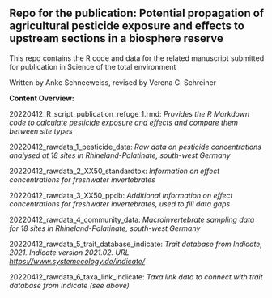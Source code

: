 ## Repo for the publication: Potential propagation of agricultural pesticide exposure and effects to upstream sections in a biosphere reserve

This repo contains the R code and data for the related manuscript submitted for publication in Science of the total environment 

Written by Anke Schneeweiss, revised by Verena C. Schreiner

**Content Overview:**

20220412\_R\_script\_publication\_refuge\_1.rmd: *Provides the R Markdown code to calculate pesticide exposure and effects and compare them between site types*

20220412\_rawdata\_1\_pesticide\_data: *Raw data on pesticide concentrations analysed at 18 sites in Rhineland-Palatinate, south-west Germany*

20220412\_rawdata\_2\_XX50\_standardtox: *Information on effect concentrations for freshwater invertebrates*

20220412\_rawdata\_3\_XX50\_ppdb: *Additional information on effect concentrations for freshwater invertebrates, used to fill data gaps*

20220412\_rawdata\_4\_community\_data: *Macroinvertebrate sampling data for 18 sites in Rhineland-Palatinate, south-west Germany*

20220412\_rawdata\_5\_trait\_database\_indicate: *Trait database from Indicate, 2021.  Indicate version 2021.02. URL https://www.systemecology.de/indicate/*

20220412\_rawdata\_6\_taxa\_link\_indicate: *Taxa link data to connect with trait database from Indicate (see above)*


